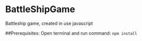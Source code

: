 # BattleShipGame
Battleship game, created in use javascript

##Prerequisites:
Open terminal and run command: `npm install`